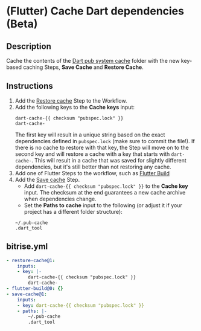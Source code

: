 # (Flutter) Cache Dart dependencies (Beta)

## Description

Cache the contents of the [Dart pub system cache](https://dart.dev/tools/pub/glossary#system-cache) folder with the new key-based caching Steps, **Save Cache** and **Restore Cache**.

## Instructions

1. Add the [Restore cache](https://github.com/bitrise-steplib/bitrise-step-restore-cache) Step to the Workflow.
1. Add the following keys to the **Cache keys** input:
    ```
    dart-cache-{{ checksum "pubspec.lock" }}
    dart-cache-
    ```
    The first key will result in a unique string based on the exact dependencies defined in `pubspec.lock` (make sure to commit the file!). If there is no cache to restore with that key, the Step will move on to the second key and will restore a cache with a key that starts with `dart-cache-`. This will result in a cache that was saved for slightly different dependencies, but it's still better than not restoring any cache.
1. Add one of Flutter Steps to the workflow, such as [Flutter Build](https://www.bitrise.io/integrations/steps/flutter-build)
1. Add the [Save cache](https://github.com/bitrise-steplib/bitrise-step-restore-cache) Step.
    - Add `dart-cache-{{ checksum "pubspec.lock" }}` to the **Cache key** input. The checksum at the end guarantees a new cache archive when dependencies change.
    - Set the **Paths to cache** input to the following (or adjust it if your project has a different folder structure):
    ```
    ~/.pub-cache
    .dart_tool
    ```

## bitrise.yml

```yaml
- restore-cache@1:
    inputs:
    - key: |-
        dart-cache-{{ checksum "pubspec.lock" }}
        dart-cache-
- flutter-build@0: {}
- save-cache@1:
    inputs:
    - key: dart-cache-{{ checksum "pubspec.lock" }}
    - paths: |-
        ~/.pub-cache
        .dart_tool
```
